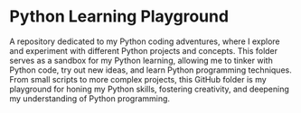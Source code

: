 # Python Learning Playground
A repository dedicated to my Python coding adventures, where I explore and experiment with different Python projects and concepts. This folder serves as a sandbox for my Python learning, allowing me to tinker with Python code, try out new ideas, and learn Python programming techniques. From small scripts to more complex projects, this GitHub folder is my playground for honing my Python skills, fostering creativity, and deepening my understanding of Python programming.
